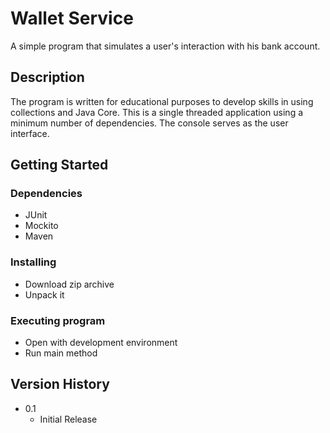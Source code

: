 # Wallet Service

A simple program that simulates a user's interaction with his bank account. 

## Description

The program is written for educational purposes to develop skills in using 
collections and Java Core.
This is a single threaded application using a minimum number of dependencies.
The console serves as the user interface.

## Getting Started

### Dependencies

* JUnit
* Mockito
* Maven

### Installing

* Download zip archive 
* Unpack it

### Executing program

* Open with development environment
* Run main method


## Version History

* 0.1
    * Initial Release

    

